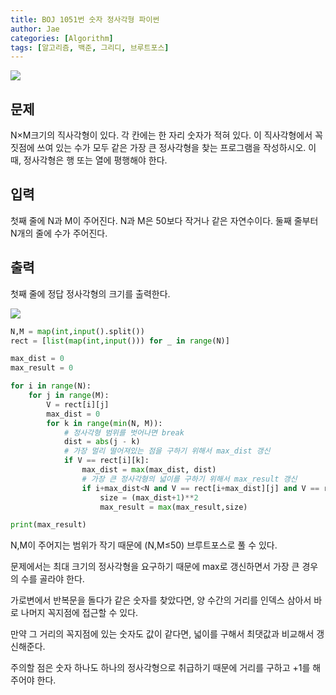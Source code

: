 ```yaml
---
title: BOJ 1051번 숫자 정사각형 파이썬
author: Jae
categories: [Algorithm]
tags: [알고리즘, 백준, 그리디, 브루트포스]
---
```


![](https://velog.velcdn.com/images/a87380/post/005849df-2d48-495f-9d31-763012c8d763/image.png)

## 문제

N×M크기의 직사각형이 있다. 각 칸에는 한 자리 숫자가 적혀 있다. 이 직사각형에서 꼭짓점에 쓰여 있는 수가 모두 같은 가장 큰 정사각형을 찾는 프로그램을 작성하시오. 이때, 정사각형은 행 또는 열에 평행해야 한다.

## 입력

첫째 줄에 N과 M이 주어진다. N과 M은 50보다 작거나 같은 자연수이다. 둘째 줄부터 N개의 줄에 수가 주어진다.

## 출력

첫째 줄에 정답 정사각형의 크기를 출력한다.

![](https://velog.velcdn.com/images/a87380/post/3e79f5f8-6a5e-4101-bfba-63d4b03e7679/image.png)

```python
N,M = map(int,input().split())
rect = [list(map(int,input())) for _ in range(N)]

max_dist = 0
max_result = 0

for i in range(N):
    for j in range(M):
        V = rect[i][j]
        max_dist = 0
        for k in range(min(N, M)):
            # 정사각형 범위를 벗어나면 break
            dist = abs(j - k)
            # 가장 멀리 떨어져있는 점을 구하기 위해서 max_dist 갱신
            if V == rect[i][k]:
                max_dist = max(max_dist, dist)
                # 가장 큰 정사각형의 넓이를 구하기 위해서 max_result 갱신
                if i+max_dist<N and V == rect[i+max_dist][j] and V == rect[i+max_dist][k]:
                    size = (max_dist+1)**2
                    max_result = max(max_result,size)

print(max_result)
```

N,M이 주어지는 범위가 작기 때문에 (N,M≤50) 브루트포스로 풀 수 있다.

문제에서는 최대 크기의 정사각형을 요구하기 때문에 max로 갱신하면서 가장 큰 경우의 수를 골라야 한다.

가로변에서 반복문을 돌다가 같은 숫자를 찾았다면, 양 수간의 거리를 인덱스 삼아서 바로 나머지 꼭지점에 접근할 수 있다.

만약 그 거리의 꼭지점에 있는 숫자도 값이 같다면, 넓이를 구해서 최댓값과 비교해서 갱신해준다.

주의할 점은 숫자 하나도 하나의 정사각형으로 취급하기 때문에 거리를 구하고 +1를 해주어야 한다.
